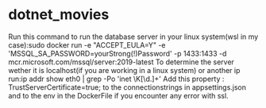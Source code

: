 # dotnet_movies
Run this command to run the database server in your linux system(wsl in my case):sudo docker run -e "ACCEPT_EULA=Y" -e 'MSSQL_SA_PASSWORD=yourStrong(!)Password' -p 1433:1433 -d mcr.microsoft.com/mssql/server:2019-latest
To determine the server wether it is localhost(if you are working in a linux system) or another ip run:ip addr show eth0 | grep -Po 'inet \K[\d.]+'
Add this property : TrustServerCertificate=true; to the connectionstrings in appsettings.json and to the env in the DockerFile if you encounter any error with ssl. 
